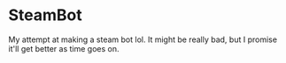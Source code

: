 # SteamBot
My attempt at making a steam bot lol. It might be really bad, but I promise it'll get better as time goes on.
